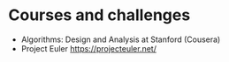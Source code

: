 # Courses and challenges

* Algorithms: Design and Analysis at Stanford (Cousera)
* Project Euler https://projecteuler.net/